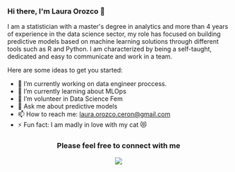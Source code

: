 ### Hi there, I'm Laura Orozco 👋

I am a statistician with a master's degree in analytics and more than 4 years of experience in the data science sector, my role has focused on building predictive models based on machine learning solutions through different tools such as R and Python. I am characterized by being a self-taught, dedicated and easy to communicate and work in a team.

Here are some ideas to get you started:

- 🔭 I’m currently working on data engineer proccess.
- 🌱 I’m currently learning about MLOps
- 👯 I’m volunteer in Data Science Fem
- 💬 Ask me about predictive models
- 📫 How to reach me: laura.orozco.ceron@gmail.com
- ⚡ Fun fact: I am madly in love with my cat 😻


<h3 align="center">Please feel free to connect with me</h3>
<p align="center">
  <a href= "https://www.linkedin.com/in/laura-orozco-32304bbb/"><img src="https://img.icons8.com/dusk/48/000000/linkedin.png"/></a>
</p>

